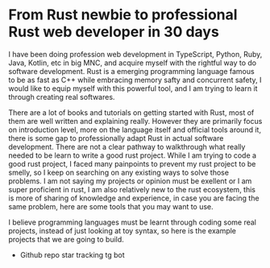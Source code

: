 # From Rust newbie to professional Rust web developer in 30 days

I have been doing profession web development in TypeScript, Python, Ruby, Java, Kotlin, etc in big MNC, and acquire myself with the rightful way to do software development. Rust is a emerging programming language famous to be as fast as C++ while embracing memory safty and concurrent safety, I would like to equip myself with this powerful tool, and I am trying to learn it through creating real softwares.

There are a lot of books and tutorials on getting started with Rust, most of them are well written and explaining really. However they are primarily focus on introduction level, more on the language itself and official tools around it, there is some gap to professionally adapt Rust in actual software development. There are not a clear pathway to walkthrough what really needed to be learn to write a good rust project. While I am trying to code a good rust project, I faced many painpoints to prevent my rust project to be smelly, so I keep on searching on any existing ways to solve those problems. I am not saying my projects or opinion must be exellent or I am super proficient in rust, I am also relatively new to the rust ecosystem, this is more of sharing of knowledge and experience, in case you are facing the same problem, here are some tools that you may want to use.

I believe programming languages must be learnt through coding some real projects, instead of just looking at toy syntax, so here is the example projects that we are going to build.

 - Github repo star tracking tg bot
